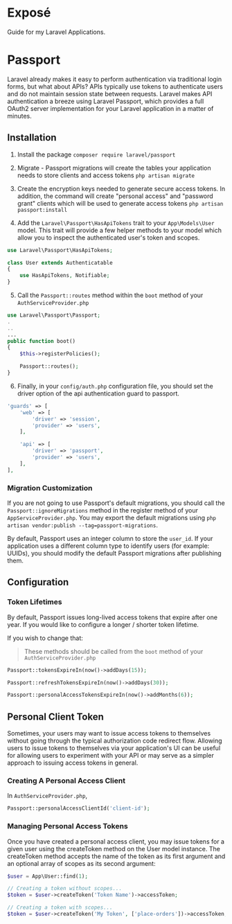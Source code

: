 # Exposé
Guide for my Laravel Applications.

# Passport
Laravel already makes it easy to perform authentication via traditional login forms, but what about APIs? APIs typically use tokens to authenticate users and do not maintain session state between requests. Laravel makes API authentication a breeze using Laravel Passport, which provides a full OAuth2 server implementation for your Laravel application in a matter of minutes.

## Installation
1. Install the package
`composer require laravel/passport`

2. Migrate - Passport migrations will create the tables your application needs to store clients and access tokens
`php artisan migrate`

3. Create the encryption keys needed to generate secure access tokens. In addition, the command will create "personal access" and "password grant" clients which will be used to generate access tokens
`php artisan passport:install`

4. Add the `Laravel\Passport\HasApiTokens` trait to your `App\Models\User` model. This trait will provide a few helper methods to your model which allow you to inspect the authenticated user's token and scopes.
```php
use Laravel\Passport\HasApiTokens;

class User extends Authenticatable
{
    use HasApiTokens, Notifiable;
}
```

5. Call the `Passport::routes` method within the `boot` method of your `AuthServiceProvider.php`
```php
use Laravel\Passport\Passport;
.
..
...
public function boot()
{
    $this->registerPolicies();

    Passport::routes();
}
```

6. Finally, in your `config/auth.php` configuration file, you should set the driver option of the api authentication guard to passport. 
```php
'guards' => [
    'web' => [
        'driver' => 'session',
        'provider' => 'users',
    ],

    'api' => [
        'driver' => 'passport',
        'provider' => 'users',
    ],
],
```

### Migration Customization
If you are not going to use Passport's default migrations, you should call the `Passport::ignoreMigrations` method in the register method of your `AppServiceProvider.php`. You may export the default migrations using `php artisan vendor:publish --tag=passport-migrations`.

By default, Passport uses an integer column to store the `user_id`. If your application uses a different column type to identify users (for example: UUIDs), you should modify the default Passport migrations after publishing them.

## Configuration
### Token Lifetimes
By default, Passport issues long-lived access tokens that expire after one year. If you would like to configure a longer / shorter token lifetime.

If you wish to change that:
> These methods should be called from the `boot` method of your `AuthServiceProvider.php`
```php
Passport::tokensExpireIn(now()->addDays(15));

Passport::refreshTokensExpireIn(now()->addDays(30));

Passport::personalAccessTokensExpireIn(now()->addMonths(6));
```

## Personal Client Token
Sometimes, your users may want to issue access tokens to themselves without going through the typical authorization code redirect flow. Allowing users to issue tokens to themselves via your application's UI can be useful for allowing users to experiment with your API or may serve as a simpler approach to issuing access tokens in general.

### Creating A Personal Access Client
In `AuthServiceProvider.php`,
```php
Passport::personalAccessClientId('client-id');
```

### Managing Personal Access Tokens
Once you have created a personal access client, you may issue tokens for a given user using the createToken method on the User model instance. The createToken method accepts the name of the token as its first argument and an optional array of scopes as its second argument:
```php
$user = App\User::find(1);

// Creating a token without scopes...
$token = $user->createToken('Token Name')->accessToken;

// Creating a token with scopes...
$token = $user->createToken('My Token', ['place-orders'])->accessToken;
```